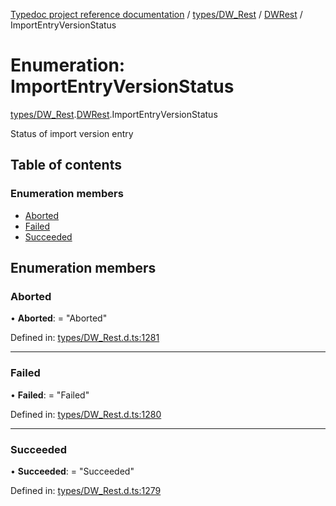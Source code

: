 [Typedoc project reference documentation](../README.md) / [types/DW_Rest](../modules/types_dw_rest.md) / [DWRest](../modules/types_dw_rest.dwrest.md) / ImportEntryVersionStatus

# Enumeration: ImportEntryVersionStatus

[types/DW_Rest](../modules/types_dw_rest.md).[DWRest](../modules/types_dw_rest.dwrest.md).ImportEntryVersionStatus

Status of import version entry

## Table of contents

### Enumeration members

- [Aborted](types_dw_rest.dwrest.importentryversionstatus.md#aborted)
- [Failed](types_dw_rest.dwrest.importentryversionstatus.md#failed)
- [Succeeded](types_dw_rest.dwrest.importentryversionstatus.md#succeeded)

## Enumeration members

### Aborted

• **Aborted**: = "Aborted"

Defined in: [types/DW_Rest.d.ts:1281](https://github.com/DocuWare/REST-Sample-TS/blob/6171aa8/src/types/DW_Rest.d.ts#L1281)

___

### Failed

• **Failed**: = "Failed"

Defined in: [types/DW_Rest.d.ts:1280](https://github.com/DocuWare/REST-Sample-TS/blob/6171aa8/src/types/DW_Rest.d.ts#L1280)

___

### Succeeded

• **Succeeded**: = "Succeeded"

Defined in: [types/DW_Rest.d.ts:1279](https://github.com/DocuWare/REST-Sample-TS/blob/6171aa8/src/types/DW_Rest.d.ts#L1279)
